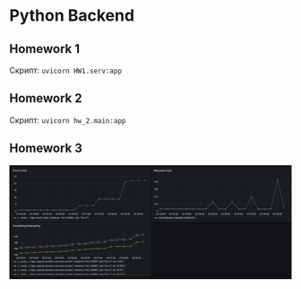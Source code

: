 # Python Backend

## Homework 1

Скрипт: `uvicorn HW1.serv:app`

## Homework 2

Скрипт: `uvicorn hw_2.main:app`

## Homework 3

![dashboard](images/monitoring.png)